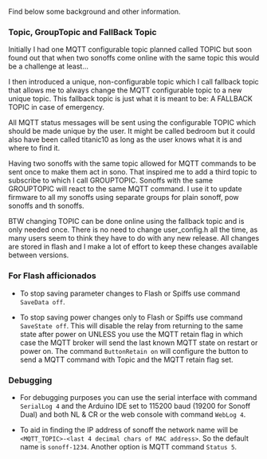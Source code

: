 Find below some background and other information.

### Topic, GroupTopic and FallBack Topic
Initially I had one MQTT configurable topic planned called TOPIC but soon found out that when two sonoffs come online with the same topic this would be a challenge at least...

I then introduced a unique, non-configurable topic which I call fallback topic that allows me to always change the MQTT configurable topic to a new unique topic. This fallback topic is just what it is meant to be: A FALLBACK TOPIC in case of emergency.

All MQTT status messages will be sent using the configurable TOPIC which should be made unique by the user. It might be called  bedroom  but it could also have been called  titanic10  as long as the user knows what it is and where to find it.

Having two sonoffs with the same topic allowed for MQTT commands to be sent once to make them act in sono. That inspired me to add a third topic to subscribe to which I call GROUPTOPIC. Sonoffs with the same GROUPTOPIC will react to the same MQTT command. I use it to update firmware to all my sonoffs using separate groups for plain sonoff, pow sonoffs and th sonoffs.

BTW changing TOPIC can be done online using the fallback topic and is only needed once. There is no need to change user_config.h all the time, as many users seem to think they have to do with any new release. All changes are stored in flash and I make a lot of effort to keep these changes available between versions.

### For Flash afficionados
- To stop saving parameter changes to Flash or Spiffs use command ```SaveData off```.

- To stop saving power changes only to Flash or Spiffs use command ```SaveState off```. This will disable the relay from returning to the same state after power on UNLESS you use the MQTT retain flag in which case the MQTT broker will send the last known MQTT state on restart or power on. The command ```ButtonRetain on``` will configure the button to send a MQTT command with Topic and the MQTT retain flag set.

### Debugging
- For debugging purposes you can use the serial interface with command ```SerialLog 4``` and the Arduino IDE set to 115200 baud (19200 for Sonoff Dual) and both NL & CR or the web console with command ```WebLog 4```.

- To aid in finding the IP address of sonoff the network name will be ```<MQTT_TOPIC>-<last 4 decimal chars of MAC address>```. So the default name is ```sonoff-1234```. Another option is MQTT command ```Status 5```.
